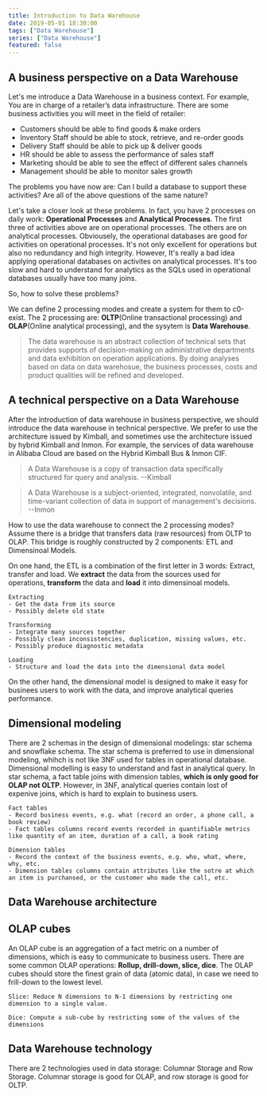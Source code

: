 ```yaml
---
title: Introduction to Data Warehouse
date: 2019-05-01 18:30:00
tags: ["Data Warehouse"]
series: ["Data Warehouse"]
featured: false
---
```


<!--more-->

## A business perspective on a Data Warehouse
Let's me introduce a Data Warehouse in a business context. For example, You are in charge of a retailer’s data infrastructure. There are some business activities you will meet in the field of retailer:

- Customers should be able to find goods & make orders
- Inventory Staff should be able to stock, retrieve, and re-order goods
- Delivery Staff should be able to pick up & deliver goods
- HR should be able to assess the performance of sales staff
- Marketing should be able to see the effect of different sales channels
- Management should be able to monitor sales growth

The problems you have now are: Can I build a database to support these activities? Are all of the above questions of the same nature? 

Let's take a closer look at these problems. In fact, you have 2 processes on daily work: **Operational Processes** and **Analytical Processes**. The first three of activities above are on operational processes. The others are on analytical processes. Obviousely, the operational databases are good for activities on operational processes. It's not only excellent for operations but also no redundancy and high integrity. However, It's really a bad idea applying operational databases on activites on analytical processes. It's too slow and hard to understand for analytics as the SQLs used in operational databases usually have too many joins.

So, how to solve these problems?

We can define 2 processing modes and create a system for them to c0-exist. The 2 processing are: **OLTP**(Online transactional processing) and **OLAP**(Online analytical processing), and the sysytem is **Data Warehouse**.

>The data warehouse is an abstract collection of technical sets that provides supports of decision-making on administrative departments and data exhibition on operation applications. By doing analyses based on data on data warehosue, the business processes, costs and product qualities will be refined and developed.

## A technical perspective on a Data Warehouse
After the introduction of data warehouse in business perspective, we should introduce the data warehouse in technical perspective. We prefer to use the architecture issued by Kimball, and sometimes use the architecture issued by hybrid Kimball and Inmon. For example, the services of data warehouse in Alibaba Cloud are based on the Hybrid Kimball Bus & Inmon CIF.

> A Data Warehouse is a copy of transaction data specifically structured for query and analysis. --Kimball

> A Data Warehouse is a subject-oriented, integrated, nonvolatile, and time-variant collection of data in support of management's decisions. --Inmon

How to use the data warehouse to connect the 2 processing modes? Assume there is a bridge that transfers data (raw resources) from OLTP to OLAP. This bridge is roughly constructed by 2 components: ETL and Dimensinoal Models. 

On one hand, the ETL is a combination of the first letter in 3 words: Extract, transfer and load. We **extract** the data from the sources used for operations, **transform** the data and **load** it into dimensinoal models. 

``` text
Extracting
- Get the data from its source
- Possibly delete old state

Transforming
- Integrate many sources together
- Possibly clean inconsistencies, duplication, missing values, etc.
- Possibly produce diagnostic metadata

Loading
- Structure and load the data into the dimensional data model
```

On the other hand, the dimensional model is designed to make it easy for businees users to work with the data, and improve analytical queries performance.

## Dimensional modeling
There are 2 schemas in the design of dimensional modelings: star schema and snowflake schema. The star schema is preferred to use in dimensional modeling, whihch is not like 3NF used for tables in operational database. Dimensional modelling is easy to understand and fast in analytical query. In star schema, a fact table joins with dimension tables, **which is only good for OLAP not OLTP**. However, in 3NF, analytical queries contain lost of expenive joins, which is hard to explain to business users.

```text
Fact tables
- Record business events, e.g. what (record an order, a phone call, a book review)
- Fact tables columns record events recorded in quantifiable metrics like quantity of an item, duration of a call, a book rating

Dimension tables
- Record the context of the business events, e.g. who, what, where, why, etc.
- Dimension tables columns contain attributes like the sotre at which an item is purchansed, or the customer who made the call, etc.
```

## Data Warehouse architecture

## OLAP cubes
An OLAP cube is an aggregation of a fact metric on a number of dimensions, which is easy to communicate to business users. There are some common OLAP operations: **Rollup, drill-down, slice, dice**. The OLAP cubes should store the finest grain of data (atomic data), in case we need to frill-down to the lowest level.

```text
Slice: Reduce N dimensions to N-1 dimensions by restricting one dimension to a single value.

Dice: Compute a sub-cube by restricting some of the values of the dimensions
```

## Data Warehouse technology
There are 2 technologies used in data storage: Columnar Storage and Row Storage. Columnar storage is good for OLAP, and row storage is good for OLTP.
